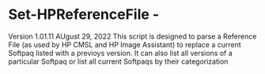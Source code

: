 # Set-HPReferenceFile - 
Version 1.01.11 AUgust 29, 2022
This script is designed to parse a Reference File (as used by HP CMSL and HP Image Assistant) to replace a current Softpaq listed with a previoys version. It can also list all versions of a particular Softpaq or list all current Softpaqs by their categorization
